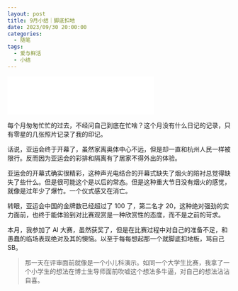 ```yaml
---
layout: post
title: 9月小结｜脚底扣地
date: 2023/09/30 20:00:00
categories:
  - 随笔
tags:
  - 爱与鲜活
  - 小结
---
```


<iframe frameborder="no" border="0" marginwidth="0" marginheight="0" width=330 height=86 src="//music.163.com/outchain/player?type=2&id=1836114738&auto=1&height=66"></iframe>

每个月匆匆忙忙的过去，不经问自己到底在忙啥？这个月没有什么日记的记录，只有零星的几张照片记录了我的印记。

话说，亚运会终于开幕了，虽然家离奥体中心不远，但是却一直和杭州人民一样被限行。反而因为亚运会的彩排和隔离有了居家不得外出的体验。

亚运会的开幕式确实很精彩，这种声光电结合的开幕式缺失了烟火的陪衬总觉得缺失了些什么。但是很可能这个是以后的常态。但是这种重大节日没有烟火的感觉，就像是过年少了爆竹。一个仪式感又在消亡。

转眼，亚运会中国的金牌数已经超过了 100 了，第二名才 20，这种绝对强劲的实力面前，也终于能体验到对比赛观赏是一种欣赏性的态度，而不是之前的苛求。

本月，我参加了 AI 大赛，虽然获奖了，但是在比赛过程中对自己的准备不足，和愚蠢的临场表现绝对及其的懊恼。以至于每每想起那一个就脚底扣地板，骂自己 SB。

> 那一天在评审面前就像是一个小儿科演示。如同一个大学生比赛，我拿了一个小学生的想法在博士生导师面前吹嘘这个想法多牛逼，对自己的想法沾沾自喜。
